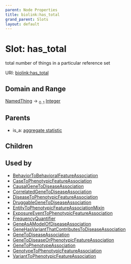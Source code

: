 ```yaml
---
parent: Node Properties
title: biolink:has_total
grand_parent: Slots
layout: default
---
```


# Slot: has_total


total number of things in a particular reference set

URI: [biolink:has_total](https://w3id.org/biolink/vocab/has_total)

## Domain and Range

[NamedThing](NamedThing.md) ->  <sub>0..1</sub> [Integer](types/Integer.md)

## Parents

 *  is_a: [aggregate statistic](aggregate_statistic.md)

## Children


## Used by

 * [BehaviorToBehavioralFeatureAssociation](BehaviorToBehavioralFeatureAssociation.md)
 * [CaseToPhenotypicFeatureAssociation](CaseToPhenotypicFeatureAssociation.md)
 * [CausalGeneToDiseaseAssociation](CausalGeneToDiseaseAssociation.md)
 * [CorrelatedGeneToDiseaseAssociation](CorrelatedGeneToDiseaseAssociation.md)
 * [DiseaseToPhenotypicFeatureAssociation](DiseaseToPhenotypicFeatureAssociation.md)
 * [DruggableGeneToDiseaseAssociation](DruggableGeneToDiseaseAssociation.md)
 * [EntityToPhenotypicFeatureAssociationMixin](EntityToPhenotypicFeatureAssociationMixin.md)
 * [ExposureEventToPhenotypicFeatureAssociation](ExposureEventToPhenotypicFeatureAssociation.md)
 * [FrequencyQuantifier](FrequencyQuantifier.md)
 * [GeneAsAModelOfDiseaseAssociation](GeneAsAModelOfDiseaseAssociation.md)
 * [GeneHasVariantThatContributesToDiseaseAssociation](GeneHasVariantThatContributesToDiseaseAssociation.md)
 * [GeneToDiseaseAssociation](GeneToDiseaseAssociation.md)
 * [GeneToDiseaseOrPhenotypicFeatureAssociation](GeneToDiseaseOrPhenotypicFeatureAssociation.md)
 * [GeneToPhenotypeAssociation](GeneToPhenotypeAssociation.md)
 * [GenotypeToPhenotypicFeatureAssociation](GenotypeToPhenotypicFeatureAssociation.md)
 * [VariantToPhenotypicFeatureAssociation](VariantToPhenotypicFeatureAssociation.md)
